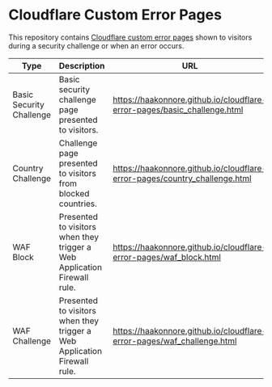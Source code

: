 # Cloudflare Custom Error Pages

This repository contains [Cloudflare custom error pages](https://support.cloudflare.com/hc/en-us/articles/200172706-Configuring-Custom-Pages-Error-and-Challenge-) shown to visitors during a security challenge or when an error occurs.

| Type | Description | URL |
|---|---|---|
| Basic Security Challenge | Basic security challenge page presented to visitors. | https://haakonnore.github.io/cloudflare-error-pages/basic_challenge.html |
| Country Challenge | Challenge page presented to visitors from blocked countries. | https://haakonnore.github.io/cloudflare-error-pages/country_challenge.html |
| WAF Block | Presented to visitors when they trigger a Web Application Firewall rule. | https://haakonnore.github.io/cloudflare-error-pages/waf_block.html |
| WAF Challenge | Presented to visitors when they trigger a Web Application Firewall rule. | https://haakonnore.github.io/cloudflare-error-pages/waf_challenge.html |
